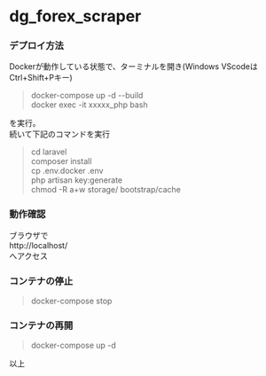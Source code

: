 # dg_forex_scraper

### デプロイ方法
Dockerが動作している状態で、ターミナルを開き(Windows VScodeは Ctrl+Shift+Pキー)  

> docker-compose up -d --build  
docker exec -it xxxxx_php bash  

を実行。  
続いて下記のコマンドを実行

> cd laravel  
composer install  
cp .env.docker .env  
php artisan key:generate  
chmod -R a+w storage/ bootstrap/cache  

### 動作確認
ブラウザで  
http://localhost/  
へアクセス

### コンテナの停止
> docker-compose stop

### コンテナの再開
> docker-compose up -d
  
以上
